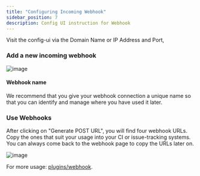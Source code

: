 ```yaml
---
title: "Configuring Incoming Webhook"
sidebar_position: 7
description: Config UI instruction for Webhook
---
```


Visit the config-ui via the Domain Name or IP Address and Port, 

### Add a new incoming webhook
![image](https://user-images.githubusercontent.com/3294100/191309840-460fbc9c-15a1-4b12-a510-9ed5ccd8f2b0.png)

#### Webhook name
We recommend that you give your webhook connection a unique name so that you can identify and manage where you have used it later.

### Use Webhooks
After clicking on "Generate POST URL", you will find four webhook URLs. Copy the ones that suit your usage into your CI or issue-tracking systems. You can always come back to the webhook page to copy the URLs later on.

![image](https://user-images.githubusercontent.com/3294100/191400110-327c153f-b236-47e3-88cc-85bf8fcae310.png)

For more usage: [plugins/webhook](/Plugins/webhook.md).
